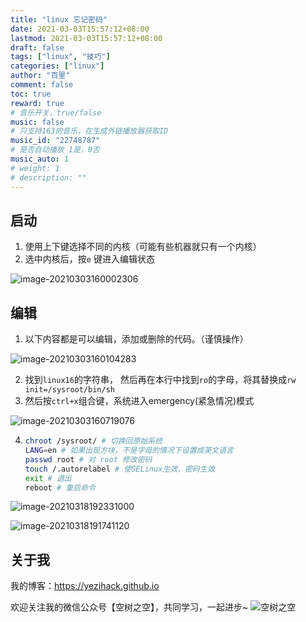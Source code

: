 ```yaml
---
title: "linux 忘记密码"
date: 2021-03-03T15:57:12+08:00
lastmod: 2021-03-03T15:57:12+08:00
draft: false
tags: ["linux", "技巧"]
categories: ["linux"]
author: "百里"
comment: false
toc: true
reward: true
# 音乐开关，true/false
music: false
# 只支持163的音乐，在生成外链播放器获取ID
music_id: "22748787"
# 是否自动播放 1是，0否
music_auto: 1
# weight: 1
# description: ""
---
```




## 启动

1. 使用上下键选择不同的内核（可能有些机器就只有一个内核）
2. 选中内核后，按`e` 键进入编辑状态

![image-20210303160002306](https://cdn.jsdelivr.net/gh/yezihack/assets/b/20210303160003.png?imageslim)

## 编辑

1. 以下内容都是可以编辑，添加或删除的代码。（谨慎操作）

![image-20210303160104283](https://cdn.jsdelivr.net/gh/yezihack/assets/b/20210303160105.png?imageslim)

2. 找到`linux16`的字符串， 然后再在本行中找到`ro`的字母，将其替换成`rw init=/sysroot/bin/sh` 
3. 然后按`ctrl+x`组合键，系统进入emergency(紧急情况)模式

![image-20210303160719076](https://cdn.jsdelivr.net/gh/yezihack/assets/b/20210303160720.png?imageslim)

4. ```sh
   chroot /sysroot/ # 切换回原始系统
   LANG=en # 如果出现方块，不是字母的情况下设置成英文语言
   passwd root # 对 root 修改密码
   touch /.autorelabel # 使SELinux生效，密码生效
   exit # 退出
   reboot # 重启命令
   ```

![image-20210318192331000](https://cdn.jsdelivr.net/gh/yezihack/assets/b/20210318192332.png?imageslim)



![image-20210318191741120](https://cdn.jsdelivr.net/gh/yezihack/assets/b/20210318191749.png?imageslim)



## 关于我
我的博客：https://yezihack.github.io

欢迎关注我的微信公众号【空树之空】，共同学习，一起进步~
![空树之空](https://cdn.jsdelivr.net/gh/yezihack/assets/b/20210122112114.png?imageslim)